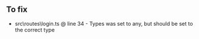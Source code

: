 ## To fix

- src\routes\login.ts @ line 34 - Types was set to any, but should be set to the correct type